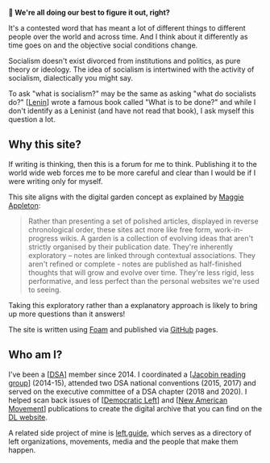 <!-- <img src="attachments/foam-icon.png" width=100 align="left"> -->
**👋 We're all doing our best to figure it out, right?**

It's a contested word that has meant a lot of different things to different people over the world and across time. And I think about it differently as time goes on and the objective social conditions change. 

Socialism doesn't exist divorced from institutions and politics, as pure theory or ideology. The idea of socialism is intertwined with the activity of socialism, dialectically you might say.

To ask "what is socialism?" may be the same as asking "what do socialists do?" [[Lenin]] wrote a famous book called "What is to be done?" and while I don't identify as a Leninist (and have not read that book), I ask myself this question a lot. 

<!-- What does it mean to "do socialism"? Is socialism an end or a means to an end? Unlike, say, democracy, which most certainly is an action, or a means, to any variety of ends, socialism for many people has definite characteristics that comprise it.  -->

## Why this site?

If writing is thinking, then this is a forum for me to think. Publishing it to the world wide web forces me to be more careful and clear than I would be if I were writing only for myself.

This site aligns with the digital garden concept as explained by [Maggie Appleton](https://maggieappleton.com/garden-history):
> Rather than presenting a set of polished articles, displayed in reverse chronological order, these sites act more like free form, work-in-progress wikis. A garden is a collection of evolving ideas that aren't strictly organised by their publication date. They're inherently exploratory – notes are linked through contextual associations. They aren't refined or complete - notes are published as half-finished thoughts that will grow and evolve over time. They're less rigid, less performative, and less perfect than the personal websites we're used to seeing.

Taking this exploratory rather than a explanatory approach is likely to bring up more questions than it answers!

The site is written using [Foam](https://github.com/foambubble/foam) and published via [GitHub](https://pages.github.com/) pages.

## Who am I?

I've been a [[DSA]] member since 2014. I coordinated a [[Jacobin reading group]] (2014-15), attended two DSA national conventions (2015, 2017) and served on the executive committee of a DSA chapter (2018 and 2020). I helped scan back issues of [[Democratic Left]] and [[New American Movement]] publications to create the digital archive that you can find on the [DL website](https://democraticleft.dsausa.org/issues/page/18/).

A related side project of mine is [left.guide](https://left.guide), which serves as a directory of left organizations, movements, media and the people that make them happen.

[//begin]: # "Autogenerated link references for markdown compatibility"
[Lenin]: lenin.md "Lenin"
[DSA]: docs/DSA.md "DSA"
[Jacobin reading group]: <Jacobin reading group.md> "Jacobin reading group"
[Democratic Left]: <Democratic Left.md> "Democratic Left"
[New American Movement]: <New American Movement.md> "New American Movement"
[//end]: # "Autogenerated link references"